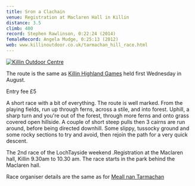 ```yaml
---
title: Sron a Clachain
venue: Registration at Maclaren Hall in Killin
distance: 3.5
climb: 400
record: Stephen Rawlinson, 0:22:24 (2014)
femaleRecord: Angela Mudge, 0:25:13 (2012)
web: www.killinoutdoor.co.uk/tarmachan_hill_race.html
---
```

[![](http://scottishhillracing.co.uk/Graphics/Ads/Killin-sidebar.jpg "Killin Outdoor Centre")](http://www.killinoutdoor.co.uk/)

The route is the same as [Killin Highland Games](http://www.scottishhillracing.co.uk/RaceDetails.aspx?RaceID=RA-0221) held first Wednesday in August.

Entry fee £5

A short race with a bit of everything. The route is well marked. From the playing fields, run up through ferns, across a stile, and into forest. Uphill, a sharp turn and you're out of the forest, through more ferns and onto grass covered open hillside. A couple of short steep pulls then 3 cairns are run around, before being directed downhill. Some slippy, tussocky ground and some rocky sections to try and avoid, then rejoin the path for a very quick descent.

The 2nd race of the LochTayside weekend .Registration at the Maclaren hall, Killin 9.30am to 10.30 am. The race starts in the park behind the Maclaren hall.

Race organiser details are the same as for [Meall nan Tarmachan](http://www.scottishhillracing.co.uk/RaceDetails.aspx?RaceID=RA-0246)
